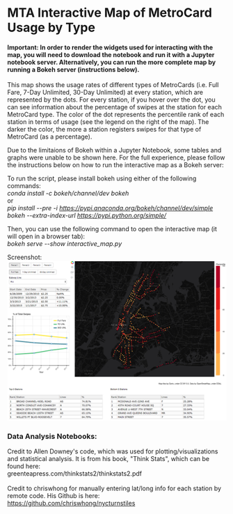 # MTA Interactive Map of MetroCard Usage by Type

#### Important: In order to render the widgets used for interacting with the map, you will need to download the notebook and run it with a Jupyter notebook server. Alternatively, you can run the more complete map by running a Bokeh server (instructions below).

This map shows the usage rates of different types of MetroCards (i.e. Full Fare, 7-Day Unlimited, 30-Day Unlimited) at every station, which are represented by the dots. For every station, if you hover over the dot, you can see information about the percentage of swipes at the station for each MetroCard type. The color of the dot represents the percentile rank of each station in terms of usage (see the legend on the right of the map). The darker the color, the more a station registers swipes for that type of MetroCard (as a percentage).

Due to the limitaions of Bokeh within a Jupyter Notebook, some tables and graphs were unable to be shown here. For the full experience, please follow the instructions below on how to run the interactive map as a Bokeh server:

To run the script, please install bokeh using either of the following commands:
<br><i>conda install -c bokeh/channel/dev bokeh</i>
<br>or
<br><i>pip install --pre -i https://pypi.anaconda.org/bokeh/channel/dev/simple bokeh --extra-index-url https://pypi.python.org/simple/</i>

Then, you can use the following command to open the interactive map (it will open in a browser tab):
<br><i>bokeh serve --show interactive_map.py</i>

Screenshot:
<img src='screenshot.png'>

### Data Analysis Notebooks:
Credit to Allen Downey's code, which was used for plotting/visualizations and statistical analysis. It is from his book, "Think Stats", which can be found here:
<br>greenteapress.com/thinkstats2/thinkstats2.pdf<br>
<br>Credit to chriswhong for manually entering lat/long info for each station by remote code. His Github is here:
<br>https://github.com/chriswhong/nycturnstiles 
